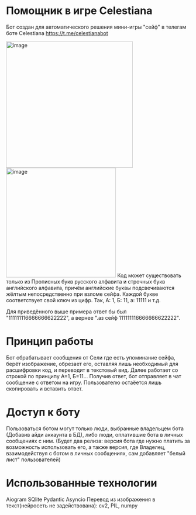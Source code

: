 # Помощник в игре Celestiana
Бот создан для автоматического решения мини-игры "сейф" в телегам боте Celestiana https://t.me/celestianabot

<img width="346" alt="image" src="https://github.com/user-attachments/assets/91f468f4-9d2e-40af-a5be-7b8a236de48b" /> <img width="300" alt="image" src="https://github.com/user-attachments/assets/f4b8ff15-21e6-4a12-80e7-9b43aa00dcbc" />
Код может существовать только из Прописных букв русского алфавита и строчных букв английского алфавита, причём английские буквы подсвечиваются жёлтым непосредственно при взломе сейфа. Каждой букве соответствует свой ключ из цифр. Так, А: 1, Б: 11, а: 11111 и т.д.

Для приведённого выше примера ответ бы был "111111116666666622222", а вернее ".аз сейф 111111116666666622222".
# Принцип работы
Бот обрабатывает сообщения от Сели где есть упоминание сейфа, берёт изображение, обрезает его, оставляя лишь необходимый для расшифровки код, и переводит в текстовый вид. Далее работает со строкой по принципу А=1, Б=11...
Получив ответ, бот отправляет в чат сообщение с ответом на игру. Пользователю остаёется лишь скопировать и вставить ответ.
# Доступ к боту
Пользоваться ботом могут только люди, выбранные владельцем бота (Добавив айди аккаунта в БД), либо люди, оплатившие бота в личных сообщениях с ним. (Будет два релиза: версия бота где нужно платить за возможность использовать его, а также версия, где Владелец, взаимодействуя с ботом в личных сообщениях, сам добавляет "белый лист" пользователей)
# Использованные технологии
Aiogram
SQlite
Pydantic
Asyncio
Перевод из изображения в текст(нейросеть не задействована): cv2, PIL, numpy
